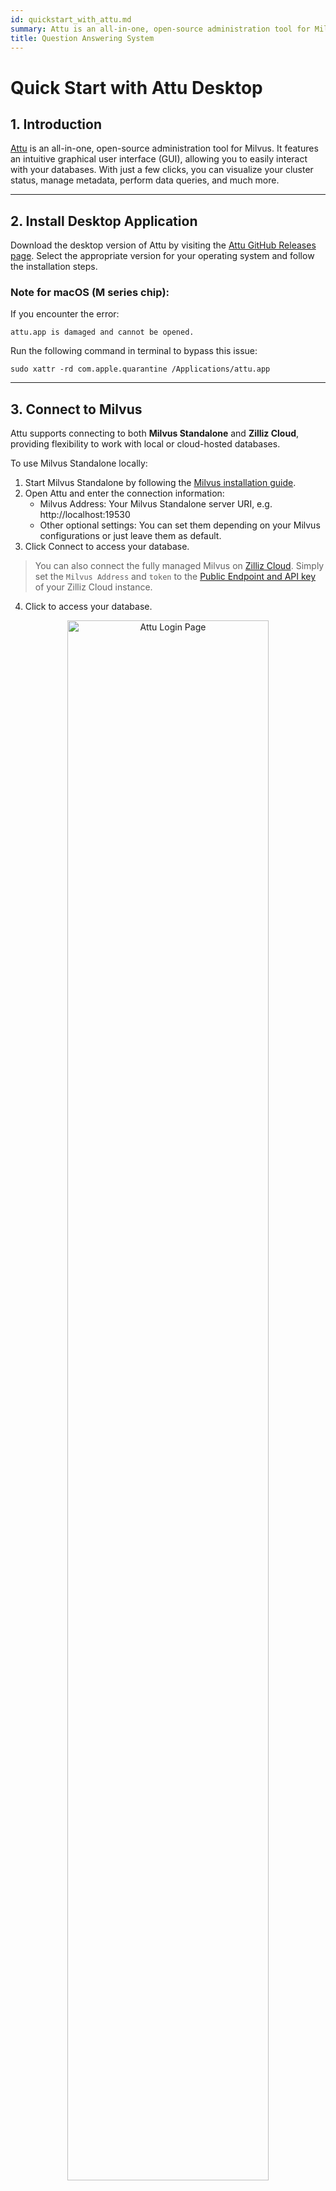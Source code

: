 ```yaml
---
id: quickstart_with_attu.md
summary: Attu is an all-in-one, open-source administration tool for Milvus. It features an intuitive graphical user interface (GUI), allowing you to easily interact with your databases. With just a few clicks, you can visualize your cluster status, manage metadata, perform data queries, and much more.
title: Question Answering System
---
```


# Quick Start with Attu Desktop

## 1. Introduction
[Attu](https://github.com/zilliztech/attu) is an all-in-one, open-source administration tool for Milvus. It features an intuitive graphical user interface (GUI), allowing you to easily interact with your databases. With just a few clicks, you can visualize your cluster status, manage metadata, perform data queries, and much more.



---

## 2. Install Desktop Application
Download the desktop version of Attu by visiting the [Attu GitHub Releases page](https://github.com/zilliztech/attu/releases). Select the appropriate version for your operating system and follow the installation steps.

### Note for macOS (M series chip):
If you encounter the error:
```
attu.app is damaged and cannot be opened.
```
Run the following command in terminal to bypass this issue:
```
sudo xattr -rd com.apple.quarantine /Applications/attu.app
```

---
## 3. Connect to Milvus
Attu supports connecting to both **Milvus Standalone** and **Zilliz Cloud**, providing flexibility to work with local or cloud-hosted databases.

To use Milvus Standalone locally:
1. Start Milvus Standalone by following the [Milvus installation guide](https://milvus.io/docs/install_standalone-docker.md).
2. Open Attu and enter the connection information:
   - Milvus Address: Your Milvus Standalone server URI, e.g. http://localhost:19530
   - Other optional settings: You can set them depending on your Milvus configurations or just leave them as default.
3. Click Connect to access your database.
> You can also connect the fully managed Milvus on [Zilliz Cloud](https://zilliz.com/cloud). Simply set the `Milvus Address` and `token` to the [Public Endpoint and API key](https://docs.zilliz.com/docs/on-zilliz-cloud-console#cluster-details) of your Zilliz Cloud instance.

4. Click  to access your database.

<p align="center">
  <img src="../../../assets/attu_login_page.png" alt="Attu Login Page" width="80%">
</p>

---

## 4. Prepare Data, Create Collection, and Insert Data

### 4.1 Prepare the Data
We use the FAQ pages from the [Milvus Documentation 2.4.x](https://github.com/milvus-io/milvus-docs/releases/download/v2.4.6-preview/milvus_docs_2.4.x_en.zip) as the dataset for this example.

#### Download and Extract Data:
```bash
wget https://github.com/milvus-io/milvus-docs/releases/download/v2.4.6-preview/milvus_docs_2.4.x_en.zip
unzip -q milvus_docs_2.4.x_en.zip -d milvus_docs
```

#### Process Markdown Files:
```python
from glob import glob

text_lines = []
for file_path in glob("milvus_docs/en/faq/*.md", recursive=True):
    with open(file_path, "r") as file:
        file_text = file.read()
    text_lines += file_text.split("# ")
```

---

### 4.2 Generate Embeddings
Define a embedding model to generate text embeddings using the `milvus_model`. We use the `DefaultEmbeddingFunction` model as an example, which is a pre-trained and lightweight embedding model.
```python
from pymilvus import model as milvus_model

embedding_model = milvus_model.DefaultEmbeddingFunction()

# Generate test embedding
test_embedding = embedding_model.encode_queries(["This is a test"])[0]
embedding_dim = len(test_embedding)
print(embedding_dim)
print(test_embedding[:10])
```
#### Output:
```
768
[-0.04836066  0.07163023 -0.01130064 -0.03789345 -0.03320649 -0.01318448
 -0.03041712 -0.02269499 -0.02317863 -0.00426028]
```
---

### 4.3 Create Collection
Connect to Milvus and create a collection:
```python
from pymilvus import MilvusClient

# Connect to Milvus Standalone
client = MilvusClient(uri="http://localhost:19530")

collection_name = "attu_tutorial"

# Drop collection if it exists
if client.has_collection(collection_name):
    client.drop_collection(collection_name)

# Create a new collection
client.create_collection(
    collection_name=collection_name,
    dimension=embedding_dim,
    metric_type="IP",  # Inner product distance
    consistency_level="Strong",  # Supported values are (`"Strong"`, `"Session"`, `"Bounded"`, `"Eventually"`). See https://milvus.io/docs/consistency.md#Consistency-Level for more details.
)
```

---

### 4.4 Insert Data
Iterate through the text lines, create embeddings, and insert the data into Milvus:
```python
from tqdm import tqdm

data = []
doc_embeddings = embedding_model.encode_documents(text_lines)

for i, line in enumerate(tqdm(text_lines, desc="Creating embeddings")):
    data.append({"id": i, "vector": doc_embeddings[i], "text": line})

client.insert(collection_name=collection_name, data=data)
```
---

### 4.5 Visualize Data and Schema

Now we can visualize the data schema and inserted entities using Attu's interface. The schema displays defined fields, including an `id` field of type `Int64` and a `vector` field of type `FloatVector(768)` with an `Inner Product (IP)` metric. The collection is loaded with **72 entities**. 

Additionally, we can view the inserted data, including ID, vector embeddings, and dynamic fields storing metadata such as text content. The interface supports filtering and querying based on specified conditions or dynamic fields.
<p align="center">
  <img src="../../../assets/attu_after_data_insertion_1.png" alt="Schema View" width="45%" />
  <img src="../../../assets/attu_after_data_insertion_2.png" alt="Data View" width="45%" />
</p>


## 5. Visualizing Search Results and Relationships

Attu provides a powerful interface for visualizing and exploring data relationships. To examine the inserted data points and their similarity relationships, follow these steps:

### 5.1 **Perform a Search**  
Navigate to the **Vector Search** tab in Attu.  
1. Click on the **Generate Random Data** button to create test queries.  
2. Click **Search** to retrieve results based on the generated data.  

The results are displayed in a table, showing IDs, similarity scores, and dynamic fields for each matching entity.  

<p align="center">
  <img src="../../../assets/attu_searched_table.png" alt="Search Results Table" width="80%">
</p>

---

### 5.2 **Explore Data Relationships**  
Click the **Explore** button in the results panel to visualize the relationships between the query vector and the search results in a **knowledge graph-like structure**.  

- The **central node** represents the search vector.  
- The **connected nodes** represent the search results, clicking them will display the detailed information of the corresponding node.

<p align="center">
  <img src="../../../assets/attu_searched_graph.png" alt="Knowledge Graph Visualization" width="80%">
</p>

---

### 5.3 **Expand the Graph**  
Double-click on any result node to expand its connections. This action reveals additional relationships between the selected node and other data points in the collection, creating a **larger, interconnected knowledge graph**.  

This expanded view allows for deeper exploration of how data points are related, based on vector similarity.

<p align="center">
  <img src="../../../assets/attu_expanded_searched_graph.png" alt="Expanded Knowledge Graph" width="80%">
</p>

---

## 6. Conclusion

Attu simplifies the management and visualization of vector data stored in Milvus. From data insertion to query execution and interactive exploration, it provides an intuitive interface for handling complex vector search tasks. With features like dynamic schema support, graphical search visualizations, and flexible query filters, Attu empowers users to analyze large-scale datasets effectively.

By leveraging Attu’s visual exploration tools, users can better understand their data, identify hidden relationships, and make data-driven decisions. Start exploring your own datasets today with Attu and Milvus!


---


